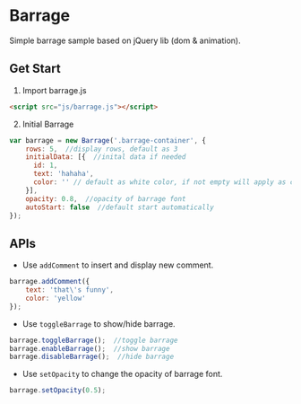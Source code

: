 # Barrage
Simple barrage sample based on jQuery lib (dom & animation).

## Get Start
1. Import barrage.js
``` html
<script src="js/barrage.js"></script>
```
2. Initial Barrage
``` javascript
var barrage = new Barrage('.barrage-container', {
    rows: 5,  //display rows, default as 3
    initialData: [{  //inital data if needed
      id: 1,
      text: 'hahaha',
      color: '' // default as white color, if not empty will apply as css class name
    }],
    opacity: 0.8,  //opacity of barrage font
    autoStart: false  //default start automatically
});
```

## APIs
* Use `addComment` to insert and display new comment.
``` javascript
barrage.addComment({
    text: 'that\'s funny',
    color: 'yellow'
});
```

* Use `toggleBarrage` to show/hide barrage.
``` javascript
barrage.toggleBarrage();  //toggle barrage
barrage.enableBarrage();  //show barrage
barrage.disableBarrage();  //hide barrage
```


* Use `setOpacity` to change the opacity of barrage font.
``` javascript
barrage.setOpacity(0.5);
```
